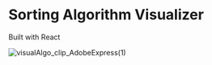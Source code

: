# Sorting Algorithm Visualizer

Built with React

![visualAlgo_clip_AdobeExpress(1)](https://user-images.githubusercontent.com/66700080/212432265-2d3fcc59-f11f-47c8-8aff-9c440cb331b1.gif)
